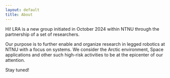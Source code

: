 ```yaml
---
layout: default
title: About
---
```


<p class="message">
  Hi! LRA is a new group initiated in October 2024 within NTNU through the partnership of a set of researchers. 
</p>

Our purpose is to further enable and organize research in legged robotics at NTNU with a focus on systems. We consider the Arctic environment, Space applications and other such high-risk activities to be at the epicenter of our attention. 

Stay tuned! 
